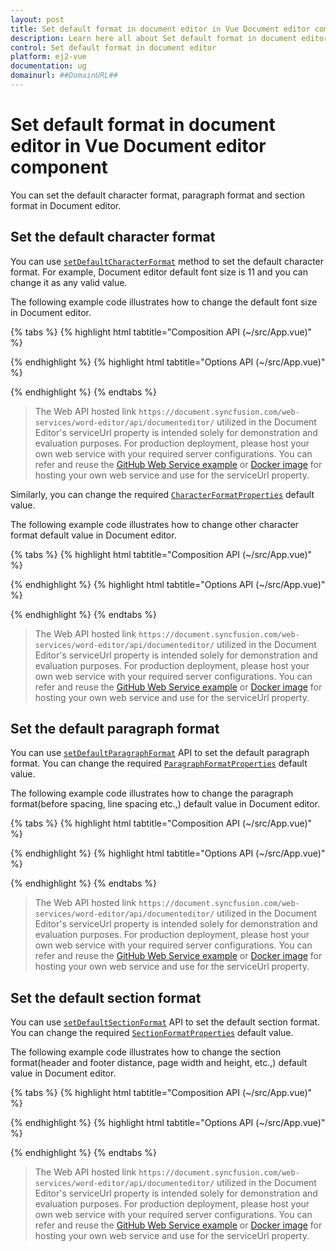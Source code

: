 ```yaml
---
layout: post
title: Set default format in document editor in Vue Document editor component | Syncfusion
description: Learn here all about Set default format in document editor in Syncfusion Vue Document editor component of Syncfusion Essential JS 2 and more.
control: Set default format in document editor 
platform: ej2-vue
documentation: ug
domainurl: ##DomainURL##
---
```


# Set default format in document editor in Vue Document editor component

You can set the default character format, paragraph format and section format in Document editor.

## Set the default character format

You can use [`setDefaultCharacterFormat`](https://ej2.syncfusion.com/vue/documentation/api/document-editor/#setdefaultcharacterformat) method to set the default character format. For example, Document editor default font size is 11 and you can change it as any valid value.

The following example code illustrates how to change the default font size in Document editor.

{% tabs %}
{% highlight html tabtitle="Composition API (~/src/App.vue)" %}

<template>
  <div id="app">
    <ejs-documenteditorcontainer ref='container' :serviceUrl='serviceUrl' v-on:created="onCreated" height="590px"
      id='container' :enableToolbar='true'></ejs-documenteditorcontainer>
  </div>
</template>
<script setup>
import { DocumentEditorContainerComponent as EjsDocumenteditorcontainer, Toolbar } from '@syncfusion/ej2-vue-documenteditor';
import { provide, ref } from 'vue';

const container = ref(null);
const serviceUrl = 'https://document.syncfusion.com/web-services/word-editor/api/documenteditor/';

//Inject require modules.
provide('DocumentEditorContainer', [Toolbar])

const onCreated = function () {
  container.value.ej2Instances.documentEditor.setDefaultCharacterFormat({ fontSize: 20 });
}
</script>

{% endhighlight %}
{% highlight html tabtitle="Options API (~/src/App.vue)" %}

<template>
  <div id="app">
    <ejs-documenteditorcontainer ref='container' :serviceUrl='serviceUrl' v-on:created="onCreated" height="590px"
      id='container' :enableToolbar='true'></ejs-documenteditorcontainer>
  </div>
</template>
<script>
import { DocumentEditorContainerComponent, Toolbar } from '@syncfusion/ej2-vue-documenteditor';

export default {
  components: {
    'ejs-documenteditorcontainer': DocumentEditorContainerComponent
  },
  data() {
    return {
      serviceUrl:
        'https://document.syncfusion.com/web-services/word-editor/api/documenteditor/',
    };
  },
  provide: {
    //Inject require modules.
    DocumentEditorContainer: [Toolbar]
  },
  methods: {
    onCreated: function () {
      this.$refs.container.ej2Instances.documentEditor.setDefaultCharacterFormat({ fontSize: 20 });
    },
  },
};
</script>

{% endhighlight %}
{% endtabs %}

> The Web API hosted link `https://document.syncfusion.com/web-services/word-editor/api/documenteditor/` utilized in the Document Editor's serviceUrl property is intended solely for demonstration and evaluation purposes. For production deployment, please host your own web service with your required server configurations. You can refer and reuse the [GitHub Web Service example](https://github.com/SyncfusionExamples/EJ2-DocumentEditor-WebServices) or [Docker image](https://hub.docker.com/r/syncfusion/word-processor-server) for hosting your own web service and use for the serviceUrl property.

Similarly, you can change the required [`CharacterFormatProperties`](https://ej2.syncfusion.com/vue/documentation/api/document-editor/characterFormatProperties) default value.

The following example code illustrates how to change other character format default value in Document editor.

{% tabs %}
{% highlight html tabtitle="Composition API (~/src/App.vue)" %}

<template>
  <div id="app">
    <ejs-documenteditorcontainer ref='container' :serviceUrl='serviceUrl' v-on:created="onCreated" height="590px"
      id='container' :enableToolbar='true'></ejs-documenteditorcontainer>
  </div>
</template>
<script setup>
import { DocumentEditorContainerComponent as EjsDocumenteditorcontainer, Toolbar } from '@syncfusion/ej2-vue-documenteditor';
import { provide, ref } from 'vue';

const container = ref(null);
const serviceUrl = 'https://document.syncfusion.com/web-services/word-editor/api/documenteditor/';

//Inject require modules.
provide('DocumentEditorContainer', [Toolbar])

const onCreated = function () {
  let defaultCharacterFormat = {
    bold: false,
    italic: false,
    baselineAlignment: 'Normal',
    underline: 'None',
    fontColor: '#000000',
    fontFamily: 'Algerian',
    fontSize: 12,
  };
  container.value.ej2Instances.documentEditor.setDefaultCharacterFormat(
    defaultCharacterFormat
  );
}
</script>

{% endhighlight %}
{% highlight html tabtitle="Options API (~/src/App.vue)" %}

<template>
  <div id="app">
    <ejs-documenteditorcontainer ref='container' :serviceUrl='serviceUrl' v-on:created="onCreated" height="590px"
      id='container' :enableToolbar='true'></ejs-documenteditorcontainer>
  </div>
</template>
<script>
import { DocumentEditorContainerComponent, Toolbar } from '@syncfusion/ej2-vue-documenteditor';

export default {
  components: {
    'ejs-documenteditorcontainer': DocumentEditorContainerComponent
  },
  data() {
    return {
      serviceUrl:
        'https://document.syncfusion.com/web-services/word-editor/api/documenteditor/',
    };
  },
  provide: {
    //Inject require modules.
    DocumentEditorContainer: [Toolbar]
  },
  methods: {
    onCreated: function () {
      let defaultCharacterFormat = {
        bold: false,
        italic: false,
        baselineAlignment: 'Normal',
        underline: 'None',
        fontColor: '#000000',
        fontFamily: 'Algerian',
        fontSize: 12,
      };
      this.$refs.container.ej2Instances.documentEditor.setDefaultCharacterFormat(
        defaultCharacterFormat
      );
    },
  },
};
</script>

{% endhighlight %}
{% endtabs %}

> The Web API hosted link `https://document.syncfusion.com/web-services/word-editor/api/documenteditor/` utilized in the Document Editor's serviceUrl property is intended solely for demonstration and evaluation purposes. For production deployment, please host your own web service with your required server configurations. You can refer and reuse the [GitHub Web Service example](https://github.com/SyncfusionExamples/EJ2-DocumentEditor-WebServices) or [Docker image](https://hub.docker.com/r/syncfusion/word-processor-server) for hosting your own web service and use for the serviceUrl property.

## Set the default paragraph format

You can use [`setDefaultParagraphFormat`](https://ej2.syncfusion.com/vue/documentation/api/document-editor/#setdefaultparagraphformat) API to set the default paragraph format. You can change the required [`ParagraphFormatProperties`](https://ej2.syncfusion.com/vue/documentation/api/document-editor/paragraphFormatProperties) default value.

The following example code illustrates how to change the paragraph format(before spacing, line spacing etc.,) default value in Document editor.

{% tabs %}
{% highlight html tabtitle="Composition API (~/src/App.vue)" %}

<template>
  <div id="app">
    <ejs-documenteditorcontainer ref='container' :serviceUrl='serviceUrl' v-on:created="onCreated" height="590px"
      id='container' :enableToolbar='true'></ejs-documenteditorcontainer>
  </div>
</template>
<script setup>
import { DocumentEditorContainerComponent as EjsDocumenteditorcontainer, Toolbar } from '@syncfusion/ej2-vue-documenteditor';
import { provide, ref } from 'vue';

const container = ref(null);
const serviceUrl = 'https://document.syncfusion.com/web-services/word-editor/api/documenteditor/';

//Inject require modules.
provide('DocumentEditorContainer', [Toolbar]);

const onCreated = function () {
  let defaultParagraphFormat = {
    beforeSpacing: 8,
    lineSpacing: 1.5,
    leftIndent: 24,
    textAlignment: "Center"
  };
  container.value.ej2Instances.documentEditor.setDefaultParagraphFormat(defaultParagraphFormat);
}
</script>

{% endhighlight %}
{% highlight html tabtitle="Options API (~/src/App.vue)" %}

<template>
  <div id="app">
    <ejs-documenteditorcontainer ref='container' :serviceUrl='serviceUrl' v-on:created="onCreated" height="590px"
      id='container' :enableToolbar='true'></ejs-documenteditorcontainer>
  </div>
</template>
<script>
import { DocumentEditorContainerComponent, Toolbar } from '@syncfusion/ej2-vue-documenteditor';

export default {
  components: {
    'ejs-documenteditorcontainer': DocumentEditorContainerComponent
  },
  data() {
    return {
      serviceUrl:
        'https://document.syncfusion.com/web-services/word-editor/api/documenteditor/',
    };
  },
  provide: {
    //Inject require modules.
    DocumentEditorContainer: [Toolbar]
  },
  methods: {
    onCreated: function () {
      let defaultParagraphFormat = {
        beforeSpacing: 8,
        lineSpacing: 1.5,
        leftIndent: 24,
        textAlignment: "Center"
      };
      this.$refs.container.ej2Instances.documentEditor.setDefaultParagraphFormat(defaultParagraphFormat);
    },
  }
};
</script>

{% endhighlight %}
{% endtabs %}

> The Web API hosted link `https://document.syncfusion.com/web-services/word-editor/api/documenteditor/` utilized in the Document Editor's serviceUrl property is intended solely for demonstration and evaluation purposes. For production deployment, please host your own web service with your required server configurations. You can refer and reuse the [GitHub Web Service example](https://github.com/SyncfusionExamples/EJ2-DocumentEditor-WebServices) or [Docker image](https://hub.docker.com/r/syncfusion/word-processor-server) for hosting your own web service and use for the serviceUrl property.

## Set the default section format

You can use [`setDefaultSectionFormat`](https://ej2.syncfusion.com/vue/documentation/api/document-editor/#setdefaultsectionformat) API to set the default section format. You can change the required [`SectionFormatProperties`](https://ej2.syncfusion.com/vue/documentation/api/document-editor/sectionFormatProperties) default value.

The following example code illustrates how to change the section format(header and footer distance, page width and height, etc.,) default value in Document editor.

{% tabs %}
{% highlight html tabtitle="Composition API (~/src/App.vue)" %}

<template>
  <div id="app">
    <ejs-documenteditorcontainer ref='container' :serviceUrl='serviceUrl' v-on:created="onCreated" height="590px"
      id='container' :enableToolbar='true'></ejs-documenteditorcontainer>
  </div>
</template>
<script setup>
import { DocumentEditorContainerComponent as EjsDocumenteditorcontainer, Toolbar } from '@syncfusion/ej2-vue-documenteditor';
import { provide, ref } from 'vue';

const container = ref(null);
const serviceUrl = 'https://document.syncfusion.com/web-services/word-editor/api/documenteditor/';

//Inject require modules.
provide('DocumentEditorContainer', [Toolbar]);

const onCreated = function () {
  let defaultSectionFormat = {
    pageWidth: 500,
    pageHeight: 800,
    headerDistance: 56,
    footerDistance: 48,
    leftMargin: 12,
    rightMargin: 12,
    topMargin: 0,
    bottomMargin: 0
  };
  container.value.ej2Instances.documentEditor.setDefaultSectionFormat(defaultSectionFormat);
}
</script>

{% endhighlight %}
{% highlight html tabtitle="Options API (~/src/App.vue)" %}

<template>
  <div id="app">
    <ejs-documenteditorcontainer ref='container' :serviceUrl='serviceUrl' v-on:created="onCreated" height="590px"
      id='container' :enableToolbar='true'></ejs-documenteditorcontainer>
  </div>
</template>
<script>
import { DocumentEditorContainerComponent, Toolbar } from '@syncfusion/ej2-vue-documenteditor';

export default {
  components: {
    'ejs-documenteditorcontainer': DocumentEditorContainerComponent
  },
  data() {
    return {
      serviceUrl:
        'https://document.syncfusion.com/web-services/word-editor/api/documenteditor/',
    };
  },
  provide: {
    //Inject require modules.
    DocumentEditorContainer: [Toolbar]
  },
  methods: {
    onCreated: function () {
      let defaultSectionFormat = {
        pageWidth: 500,
        pageHeight: 800,
        headerDistance: 56,
        footerDistance: 48,
        leftMargin: 12,
        rightMargin: 12,
        topMargin: 0,
        bottomMargin: 0
      };
      this.$refs.container.ej2Instances.documentEditor.setDefaultSectionFormat(defaultSectionFormat);
    },
  },
};
</script>

{% endhighlight %}
{% endtabs %}

> The Web API hosted link `https://document.syncfusion.com/web-services/word-editor/api/documenteditor/` utilized in the Document Editor's serviceUrl property is intended solely for demonstration and evaluation purposes. For production deployment, please host your own web service with your required server configurations. You can refer and reuse the [GitHub Web Service example](https://github.com/SyncfusionExamples/EJ2-DocumentEditor-WebServices) or [Docker image](https://hub.docker.com/r/syncfusion/word-processor-server) for hosting your own web service and use for the serviceUrl property.